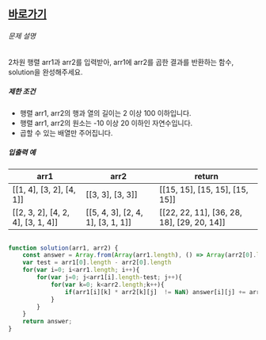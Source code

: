 

## [바로가기](https://school.programmers.co.kr/learn/courses/30/lessons/12949)


###### 문제 설명

2차원 행렬 arr1과 arr2를 입력받아, arr1에 arr2를 곱한 결과를 반환하는 함수, solution을 완성해주세요.

##### 제한 조건

- 행렬 arr1, arr2의 행과 열의 길이는 2 이상 100 이하입니다.
- 행렬 arr1, arr2의 원소는 -10 이상 20 이하인 자연수입니다.
- 곱할 수 있는 배열만 주어집니다.

##### 입출력 예

|arr1|arr2|return|
|---|---|---|
|[[1, 4], [3, 2], [4, 1]]|[[3, 3], [3, 3]]|[[15, 15], [15, 15], [15, 15]]|
|[[2, 3, 2], [4, 2, 4], [3, 1, 4]]|[[5, 4, 3], [2, 4, 1], [3, 1, 1]]|[[22, 22, 11], [36, 28, 18], [29, 20, 14]]|


~~~~js

function solution(arr1, arr2) {
    const answer = Array.from(Array(arr1.length), () => Array(arr2[0].length).fill(0))
    var test = arr1[0].length - arr2[0].length
    for(var i=0; i<arr1.length; i++){
        for(var j=0; j<arr1[i].length-test; j++){
            for(var k=0; k<arr2.length;k++){
                if(arr1[i][k] * arr2[k][j]  != NaN) answer[i][j] += arr1[i][k] * arr2[k][j]  
            }
        }
    }
    return answer;
}


~~~~